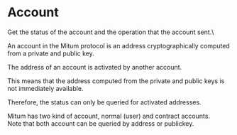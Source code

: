# Account

Get the status of the account and the operation that the account sent.\


An account in the Mitum protocol is an address cryptographically computed from a private and public key.

The address of an account is activated by another account.

This means that the address computed from the private and public keys is not immediately available.



Therefore, the status can only be queried for activated addresses.



Mitum has two kind of account, normal (user) and contract accounts. \
Note that both account can be queried by address or publickey.

